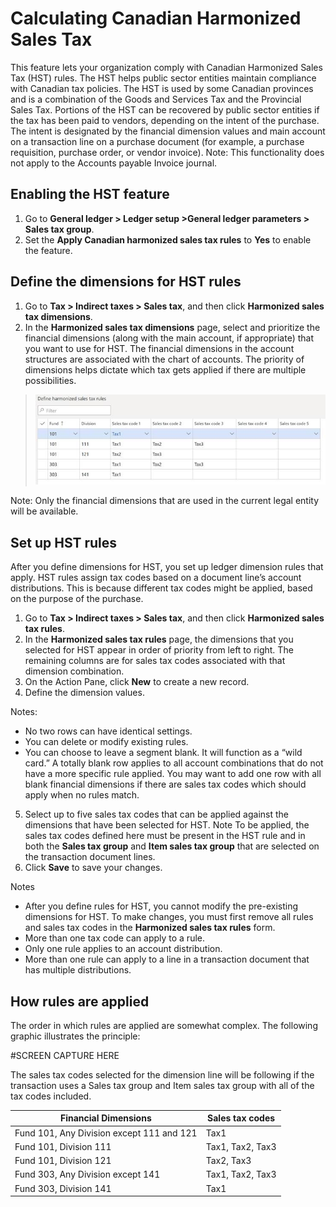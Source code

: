 # Calculating Canadian Harmonized Sales Tax

This feature lets your organization comply with Canadian Harmonized Sales Tax (HST) rules. The HST helps public sector entities maintain compliance with Canadian tax policies. The HST is used by some Canadian provinces and is a combination of the Goods and Services Tax and the Provincial Sales Tax.
Portions of the HST can be recovered by public sector entities if the tax has been paid to vendors, depending on the intent of the purchase. The intent is designated by the financial dimension values and main account on a transaction line on a purchase document (for example, a purchase requisition, purchase order, or vendor invoice).
Note: This functionality does not apply to the Accounts payable Invoice journal.

## Enabling the HST feature

1. Go to **General ledger > Ledger setup >General ledger parameters > Sales tax group**.
2. Set the **Apply Canadian harmonized sales tax rules** to **Yes** to enable the feature.

## Define the dimensions for HST rules

1. Go to **Tax > Indirect taxes > Sales tax**, and then click **Harmonized sales tax dimensions**. 
2. In the **Harmonized sales tax dimensions** page, select and prioritize the financial dimensions (along with the main account, if appropriate) that you want to use for HST. The financial dimensions in the account structures are associated with the chart of accounts. The priority of dimensions helps dictate which tax gets applied if there are multiple possibilities. 

> [![Define HST rules](./media/define-hst-rules.png)](./media/define-hst-rules.png)

Note: Only the financial dimensions that are used in the current legal entity will be available.

## Set up HST rules

After you define dimensions for HST, you set up ledger dimension rules that apply. HST rules assign tax codes based on a document line’s account distributions. This is because different tax codes might be applied, based on the purpose of the purchase.
1. Go to **Tax > Indirect taxes > Sales tax**, and then click **Harmonized sales tax rules**. 
2. In the **Harmonized sales tax rules** page, the dimensions that you selected for HST appear in order of priority from left to right. The remaining columns are for sales tax codes associated with that dimension combination. 
3. On the Action Pane, click **New** to create a new record.
4. Define the dimension values. 

Notes:
- No two rows can have identical settings.
- You can delete or modify existing rules.
- You can choose to leave a segment blank. It will function as a “wild card.” A totally blank row applies to all account combinations that do not have a more specific rule applied. You may want to add one row with all blank financial dimensions if there are sales tax codes which should apply when no rules match.

5. Select up to five sales tax codes that can be applied against the dimensions that have been selected for HST. 
Note
To be applied, the sales tax codes defined here must be present in the HST rule and in both the **Sales tax group** and **Item sales tax group** that are selected on the transaction document lines. 
6. Click **Save** to save your changes. 

Notes
- After you define rules for HST, you cannot modify the pre-existing dimensions for HST. To make changes, you must first remove all rules and sales tax codes in the **Harmonized sales tax rules** form.
- More than one tax code can apply to a rule.
- Only one rule applies to an account distribution.
- More than one rule can apply to a line in a transaction document that has multiple distributions.

## How rules are applied

The order in which rules are applied are somewhat complex. The following graphic illustrates the principle:

#SCREEN CAPTURE HERE

The sales tax codes selected for the dimension line will be following if the transaction uses a Sales tax group and Item sales tax group with all of the tax codes included.

|Financial Dimensions                     |	Sales tax codes|
|-----------------------------------------|-----------------|   
|Fund 101, Any Division except 111 and 121|	Tax1            |
|	Fund 101, Division 111                  |	Tax1, Tax2, Tax3|
|	Fund 101, Division 121	                | Tax2, Tax3      |
|	Fund 303, Any Division except 141	      | Tax1, Tax2, Tax3|
|	Fund 303, Division 141	                | Tax1            |
